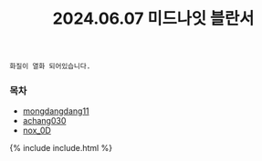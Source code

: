 ﻿---
title: 2024.06.07 미드나잇 블란서
categories: [2024, 스튜디오, 코스프레]
comments: false
model: [
    "midnightblanseu240607_mongdangdang11",
    "midnightblanseu240607_achang030",
    "midnightblanseu240607_nox_0D",
]
thumbnail: /assets/img/2024/06-07/아몽2/SNOW20240613202721732.jpg
---

`화질이 열화 되어있습니다.`

### 목차
- [mongdangdang11](#mongdangdang11)
- [achang030](#achang030)
- [nox_0D](#nox_0D)

{% include include.html %}